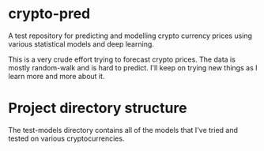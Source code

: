 # crypto-pred
A test repository for predicting and modelling crypto currency prices using various statistical models and deep learning. 

This is a very crude effort trying to forecast crypto prices. The data is mostly random-walk and is hard to predict. I'll keep on trying new things as I learn more and more about it. 

# Project directory structure
The test-models directory contains all of the models that I've tried and tested on various cryptocurrencies. 
